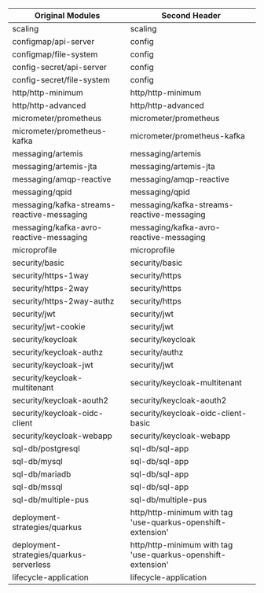 
| Original Modules  | Second Header |
| ------------- | ------------- |
| scaling | scaling |
| configmap/api-server | config |
| configmap/file-system | config |
| config-secret/api-server | config |
| config-secret/file-system | config |
| http/http-minimum | http/http-minimum |
| http/http-advanced | http/http-advanced |
| micrometer/prometheus | micrometer/prometheus |
| micrometer/prometheus-kafka | micrometer/prometheus-kafka |
| messaging/artemis | messaging/artemis |
| messaging/artemis-jta | messaging/artemis-jta |
| messaging/amqp-reactive | messaging/amqp-reactive |
| messaging/qpid | messaging/qpid |
| messaging/kafka-streams-reactive-messaging | messaging/kafka-streams-reactive-messaging |
| messaging/kafka-avro-reactive-messaging | messaging/kafka-avro-reactive-messaging |
| microprofile  | microprofile  |
| security/basic | security/basic |
| security/https-1way | security/https |
| security/https-2way | security/https |
| security/https-2way-authz | security/https |
| security/jwt | security/jwt |
| security/jwt-cookie | security/jwt |
| security/keycloak | security/keycloak |
| security/keycloak-authz | security/authz |
| security/keycloak-jwt | security/jwt |
| security/keycloak-multitenant | security/keycloak-multitenant |
| security/keycloak-aouth2 | security/keycloak-aouth2 |
| security/keycloak-oidc-client | security/keycloak-oidc-client-basic |
| security/keycloak-webapp | security/keycloak-webapp |
| sql-db/postgresql | sql-db/sql-app |
| sql-db/mysql | sql-db/sql-app |
| sql-db/mariadb | sql-db/sql-app |
| sql-db/mssql | sql-db/sql-app |
| sql-db/multiple-pus | sql-db/multiple-pus |
| deployment-strategies/quarkus | http/http-minimum with tag 'use-quarkus-openshift-extension' |
| deployment-strategies/quarkus-serverless | http/http-minimum with tag 'use-quarkus-openshift-extension' |
| lifecycle-application | lifecycle-application |
